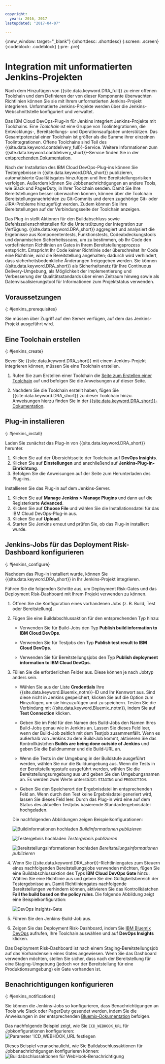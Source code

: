 ```yaml
---

copyright:
  years: 2016, 2017
lastupdated: "2017-04-07"

---
```


{:new_window: target="_blank"}
{:shortdesc: .shortdesc}
{:screen: .screen}
{:codeblock: .codeblock}
{:pre: .pre}

# Integration mit unformatierten Jenkins-Projekten

Nach dem Hinzufügen von {{site.data.keyword.DRA_full}} zu einer offenen Toolchain und dem Definieren der von dieser Komponente überwachten Richtlinien können Sie sie mit Ihrem unformatierten Jenkins-Projekt integrieren. Unformatierte Jenkins-Projekte werden über die Jenkins-Webschnittstelle konfiguriert und verwaltet.  

Das IBM Cloud DevOps-Plug-in für Jenkins integriert Jenkins-Projekte mit Toolchains. Eine *Toolchain* ist eine Gruppe von Toolintegrationen, die Entwicklungs-, Bereitstellungs- und Operationsaufgaben unterstützen. Das Gesamtpotenzial einer Toolchain ist größer als die Summe ihrer einzelnen Toolintegrationen. Offene Toolchains sind Teil des {{site.data.keyword.contdelivery_full}}-Service. Weitere Informationen zum {{site.data.keyword.contdelivery_short}}-Service finden Sie in der [entsprechenden Dokumentation](https://console.ng.bluemix.net/docs/services/ContinuousDelivery/cd_about.html). 

Nach der Installation des IBM Cloud DevOps-Plug-ins können Sie Testergebnisse in {{site.data.keyword.DRA_short}} publizieren, automatisierte Qualitätsgates hinzufügen und Ihre Bereitstellungsrisiken verfolgen. Außerdem können Sie Jobbenachrichtigungen an andere Tools, wie Slack und PagerDuty, in Ihrer Toolchain senden. Damit Sie Ihre Bereitstellungen besser überwachen können, können über die Toolchain Bereitstellungsnachrichten zu Git-Commits und deren zugehörige Git- oder JIRA-Probleme hinzugefügt werden. Zudem können Sie Ihre Bereitstellungen auf der Verbindungsseite der Toolchain anzeigen.  

Das Plug-in stellt Aktionen für den Buildabschluss sowie Befehlszeilenschnittstellen für die Unterstützung der Integration zur Verfügung. {{site.data.keyword.DRA_short}} aggregiert und analysiert die Ergebnisse aus Komponententests, Funktionstests, Codeabdeckungstools und dynamischen Sicherheitsscans, um zu bestimmen, ob Ihr Code den vordefinierten Richtlinien an Gates in Ihrem Bereitstellungsprozess entspricht. Entspricht Ihr Code keiner Richtlinie oder überschreitet Ihr Code eine Richtlinie, wird die Bereitstellung angehalten; dadurch wird verhindert, dass sicherheitsbedenkliche Änderungen freigegeben werden. Sie können {{site.data.keyword.DRA_short}} als Sicherheitsnetz für Ihre Continuous Delivery-Umgebung, als Möglichkeit der Implementierung und Verbesserung der Qualitätsstandards über einen Zeitraum hinweg sowie als Datenvisualisierungstool für Informationen zum Projektstatus verwenden.

## Voraussetzungen
{: #jenkins_prerequisites}

Sie müssen über Zugriff auf den Server verfügen, auf dem das Jenkins-Projekt ausgeführt wird. 

## Eine Toolchain erstellen
{: #jenkins_create}

Bevor Sie {{site.data.keyword.DRA_short}} mit einem Jenkins-Projekt integrieren können, müssen Sie eine Toolchain erstellen.  

1. Rufen Sie zum Erstellen einer Toolchain die [Seite zum Erstellen einer Toolchain](https://console.ng.bluemix.net/devops/create) auf und befolgen Sie die Anweisungen auf dieser Seite.  

2. Nachdem Sie die Toolchain erstellt haben, fügen Sie {{site.data.keyword.DRA_short}} zu dieser Toolchain hinzu. Anweisungen hierzu finden Sie in der [{{site.data.keyword.DRA_short}}-Dokumentation](https://console.ng.bluemix.net/docs/services/DevOpsInsights/index.html).  

## Plug-in installieren
{: #jenkins_install}

Laden Sie zunächst das Plug-in von {{site.data.keyword.DRA_short}} herunter.   

1. Klicken Sie auf der Übersichtsseite der Toolchain auf **DevOps Insights**. 
2. Klicken Sie auf **Einstellungen** und anschließend auf **Jenkins-Plug-in-Einrichtung**. 
3. Befolgen Sie die Anweisungen auf der Seite zum Herunterladen des Plug-ins. 

Installieren Sie das Plug-in auf dem Jenkins-Server. 

1. Klicken Sie auf **Manage Jenkins &gt; Manage Plugins** und dann auf die Registerkarte **Advanced**. 
2. Klicken Sie auf **Choose File** und wählen Sie die Installationsdatei für das IBM Cloud DevOps-Plug-in aus.  
3. Klicken Sie auf **Upload**.
4. Starten Sie Jenkins erneut und prüfen Sie, ob das Plug-in installiert wurde.

## Jenkins-Jobs für das Deployment Risk-Dashboard konfigurieren
{: #jenkins_configure}

Nachdem das Plug-in installiert wurde, können Sie {{site.data.keyword.DRA_short}} in Ihr Jenkins-Projekt integrieren.  

Führen Sie die folgenden Schritte aus, um Deployment Risk-Gates und das Deployment Risk-Dashboard mit Ihrem Projekt verwenden zu können. 

1. Öffnen Sie die Konfiguration eines vorhandenen Jobs (z. B. Build, Test oder Bereitstellung). 

2. Fügen Sie eine Buildabschlussaktion für den entsprechenden Typ hinzu:

   * Verwenden Sie für Build-Jobs den Typ **Publish build information to IBM Cloud DevOps**. 
   
   * Verwenden Sie für Testjobs den Typ **Publish test result to IBM Cloud DevOps**. 
   
   * Verwenden Sie für Bereitstellungsjobs den Typ **Publish deployment information to IBM Cloud DevOps**. 
   
3. Füllen Sie die erforderlichen Felder aus. Diese können je nach Jobtyp anders sein.  

   * Wählen Sie aus der Liste **Credentials** Ihre {{site.data.keyword.Bluemix_notm}}-ID und Ihr Kennwort aus. Sind diese nicht in Jenkins gespeichert, klicken Sie auf die Option zum Hinzufügen, um sie hinzuzufügen und zu speichern. Testen Sie die Verbindung mit {{site.data.keyword.Bluemix_notm}}, indem Sie auf **Test Connection** klicken. 
   
   * Geben Sie im Feld für den Namen des Build-Jobs den Namen Ihres Build-Jobs genau wie in Jenkins an. Lassen Sie dieses Feld leer, wenn der Build-Job zeitlich mit dem Testjob zusammenfällt. Wenn es außerhalb von Jenkins zu dem Build-Job kommt, aktivieren Sie das Kontrollkästchen **Builds are being done outside of Jenkins** und geben Sie die Buildnummer und die Build-URL an. 
   
   * Wenn die Tests in der Umgebung in der Buildstufe ausgeführt werden, wählen Sie nur die Buildumgebung aus. Wenn die Tests in der Bereitstellungsstufe ausgeführt werden, wählen Sie die Bereitstellungsumgebung aus und geben Sie den Umgebungsnamen an. Es werden zwei Werte unterstützt: `STAGING` und `PRODUCTION`. 
   
   * Geben Sie den Speicherort der Ergebnisdatei im entsprechenden Feld an. Wenn durch den Test keine Ergebnisdatei generiert wird, lassen Sie dieses Feld leer. Durch das Plug-in wird eine auf dem Status des aktuellen Testjobs basierende Standardergebnisdatei hochgeladen. 

   Die nachfolgenden Abbildungen zeigen Beispielkonfigurationen:
   
   ![Buildinformationen hochladen](images/Upload-Build-Info.png "Buildinformationen in DRA publizieren")
   *Buildinformationen publizieren*
   
   ![Testergebnis hochladen](images/Upload-Test-Result.png "Testergebnis in DRA publizieren")
   *Testergebnis publizieren*
   
   ![Bereitstellungsinformationen hochladen](images/Upload-Deployment-Info.png "Bereitstellungsinformationen in DRA publizieren")
   *Bereitstellungsinformationen publizieren*

4. Wenn Sie {{site.data.keyword.DRA_short}}-Richtliniengates zum Steuern eines nachfolgenden Bereitstellungsjobs verwenden möchten, fügen Sie eine Buildabschlussaktion des Typs **IBM Cloud DevOps Gate** hinzu. Wählen Sie eine Richtlinie aus und geben Sie den Gültigkeitsbereich der Testergebnisse an. Damit Richtliniengates nachfolgende Bereitstellungen verhindern können, aktivieren Sie das Kontrollkästchen **Fail the build based on the policy rules**. Die folgende Abbildung zeigt eine Beispielkonfiguration:

    ![DevOps Insights-Gate](images/DRA-Gate.png "DevOps Insights-Gate")

5. Führen Sie den Jenkins-Build-Job aus. 

6. Zeigen Sie das Deployment Risk-Dashboard, indem Sie [IBM Bluemix DevOps](https://console.ng.bluemix.net/devops) aufrufen, Ihre Toolchain auswählen und auf **DevOps Insights** klicken. 

Das Deployment Risk-Dashboard ist nach einem Staging-Bereitstellungsjob auf das Vorhandensein eines Gates angewiesen. Wenn Sie das Dashboard verwenden möchten, stellen Sie sicher, dass nach der Bereitstellung für eine Staging-Umgebung (jedoch vor der Bereitstellung für eine Produktionsumgebung) ein Gate vorhanden ist. 
    
## Benachrichtigungen konfigurieren
{: #jenkins_notifications}

Sie können die Jenkins-Jobs so konfigurieren, dass Benachrichtigungen an Tools wie Slack oder PagerDuty gesendet werden, indem Sie die Anweisungen in der entsprechenden [Bluemix-Dokumentation](https://console.ng.bluemix.net/docs/services/ContinuousDelivery/toolchains_integrations.html#jenkins) befolgen. 

Das nachfolgende Beispiel zeigt, wie Sie `ICD_WEBHOOK_URL` für Jobkonfigurationen konfigurieren:
![Parameter 'ICD_WEBHOOK_URL festlegen](images/Set-Parameterized-Webhook.png "Parametrisierten WebHook festlegen")

Dieses Beispiel veranschaulicht, wie Sie Buildabschlussaktionen für Jobbenachrichtigungen konfigurieren können:
![Buildabschlussaktionen für WebHook-Benachrichtigung](images/PostBuild-WebHookNotification.png "WebHook-Benchrichtigung in Buildabschlussaktionen konfigurieren")
